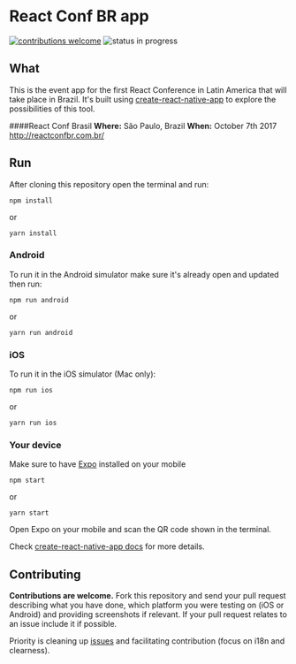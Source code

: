 # React Conf BR app 
[![contributions welcome](https://img.shields.io/badge/contributions-welcome-brightgreen.svg?style=flat)](https://github.com/she-dev/reactconfbr-app/issues)
![status in progress](https://img.shields.io/badge/status-in%20progress-yellow.svg)

## What
This is the event app for the first React Conference in Latin America that will take place in Brazil.
It's built using [create-react-native-app](https://github.com/react-community/create-react-native-app) to explore the possibilities of this tool.

####React Conf Brasil
**Where:** São Paulo, Brazil
**When:** October 7th 2017
http://reactconfbr.com.br/

## Run
After cloning this repository open the terminal and run:

    npm install
or

    yarn install
    
### Android
To run it in the Android simulator make sure it's already open and updated then run:
    
    npm run android
or

    yarn run android

### iOS
To run it in the iOS simulator (Mac only):

    npm run ios
or

    yarn run ios

### Your device
Make sure to have [Expo](https://docs.expo.io/versions/latest/introduction/installation.html#mobile-client-expo-for-ios-and-android) installed on your mobile

    npm start
or
    
    yarn start
    
Open Expo on your mobile and scan the QR code shown in the terminal.

Check [create-react-native-app docs](https://github.com/react-community/create-react-native-app#getting-started) for more details.

## Contributing

**Contributions are welcome.** Fork this repository and send your pull request describing what you have done, which platform you were testing on (iOS or Android) and providing screenshots if relevant.
If your pull request relates to an issue include it if possible.

Priority is cleaning up [issues](https://github.com/she-dev/reactconfbr-app/issues) and facilitating contribution (focus on i18n and clearness).
